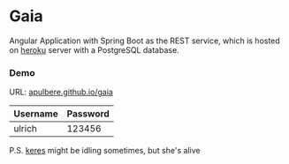 # Gaia

Angular Application with Spring Boot as the REST service, which is hosted on [heroku](https://www.heroku.com/) server with a PostgreSQL database.

### Demo
URL: [apulbere.github.io/gaia](https://apulbere.github.io/gaia/)

| Username  | Password |
|---|---|
| ulrich | 123456 |

P.S. [keres](https://keres.herokuapp.com/) might be idling sometimes, but she's alive
